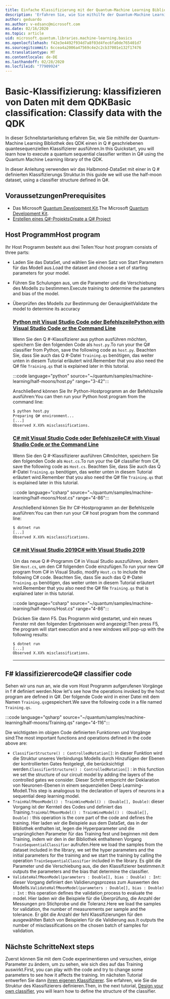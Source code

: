 ```yaml
---
title: Einfache Klassifizierung mit der Quantum-Machine Learning Bibliothek
description: 'Erfahren Sie, wie Sie mithilfe der Quantum-Machine Learning Bibliothek von Microsoft QDK einen in Q # geschriebenen Quantum-Klassifizierer ausführen.'
author: geduardo
ms.author: v-edsanc@microsoft.com
ms.date: 02/16/2020
ms.topic: article
uid: microsoft.quantum.libraries.machine-learning.basics
ms.openlocfilehash: f42e3e4492f934d7a8f03d4fec6fa0de765401d7
ms.sourcegitcommit: 6ccea4a2006a47569c4e2c2cb37001e132f17476
ms.translationtype: MT
ms.contentlocale: de-DE
ms.lasthandoff: 02/28/2020
ms.locfileid: "77909924"
---
```

# <a name="basic-classification-classify-data-with-the-qdk"></a><span data-ttu-id="8e574-103">Basic-Klassifizierung: klassifizieren von Daten mit dem QDK</span><span class="sxs-lookup"><span data-stu-id="8e574-103">Basic classification: Classify data with the QDK</span></span>

<span data-ttu-id="8e574-104">In dieser Schnellstartanleitung erfahren Sie, wie Sie mithilfe der Quantum-Machine Learning Bibliothek des QDK einen in Q # geschriebenen quantesequenziellen Klassifizierer ausführen.</span><span class="sxs-lookup"><span data-stu-id="8e574-104">In this Quickstart, you will learn how to execute a quantum sequential classifier written in Q# using the Quantum Machine Learning library of the QDK.</span></span> 

<span data-ttu-id="8e574-105">In dieser Anleitung verwenden wir das Halbmond-DataSet mit einer in Q # definierten Klassifizierungs Struktur.</span><span class="sxs-lookup"><span data-stu-id="8e574-105">In this guide we will use the half-moon dataset, using a classifier structure defined in Q#.</span></span>

## <a name="prerequisites"></a><span data-ttu-id="8e574-106">Voraussetzungen</span><span class="sxs-lookup"><span data-stu-id="8e574-106">Prerequisites</span></span>

- <span data-ttu-id="8e574-107">Das Microsoft [Quantum Development Kit](xref:microsoft.quantum.install).</span><span class="sxs-lookup"><span data-stu-id="8e574-107">The Microsoft [Quantum Development Kit](xref:microsoft.quantum.install).</span></span>
- [<span data-ttu-id="8e574-108">Erstellen eines Q#-Projekts</span><span class="sxs-lookup"><span data-stu-id="8e574-108">Create a Q# Project</span></span>](xref:microsoft.quantum.howto.createproject)

## <a name="host-program"></a><span data-ttu-id="8e574-109">Host Programm</span><span class="sxs-lookup"><span data-stu-id="8e574-109">Host program</span></span>

<span data-ttu-id="8e574-110">Ihr Host Programm besteht aus drei Teilen:</span><span class="sxs-lookup"><span data-stu-id="8e574-110">Your host program consists of three parts:</span></span>

- <span data-ttu-id="8e574-111">Laden Sie das DataSet, und wählen Sie einen Satz von Start Parametern für das Modell aus.</span><span class="sxs-lookup"><span data-stu-id="8e574-111">Load the dataset and choose a set of starting parameters for your model.</span></span>
- <span data-ttu-id="8e574-112">Führen Sie Schulungen aus, um die Parameter und die Verschiebung des Modells zu bestimmen.</span><span class="sxs-lookup"><span data-stu-id="8e574-112">Execute training to determine the parameters and bias of the model.</span></span>
- <span data-ttu-id="8e574-113">Überprüfen des Modells zur Bestimmung der Genauigkeit</span><span class="sxs-lookup"><span data-stu-id="8e574-113">Validate the model to determine its accuracy</span></span>

    ### <a name="python-with-visual-studio-code-or-the-command-line"></a>[<span data-ttu-id="8e574-114">Python mit Visual Studio Code oder Befehlszeile</span><span class="sxs-lookup"><span data-stu-id="8e574-114">Python with Visual Studio Code or the Command Line</span></span>](#tab/tabid-python)

    <span data-ttu-id="8e574-115">Wenn Sie den Q #-Klassifizierer aus python ausführen möchten, speichern Sie den folgenden Code als `host.py`.</span><span class="sxs-lookup"><span data-stu-id="8e574-115">To run your the Q# classifier from Python, save the following code as `host.py`.</span></span> <span data-ttu-id="8e574-116">Beachten Sie, dass Sie auch das Q #-Datei `Training.qs` benötigen, das weiter unten in diesem Tutorial erläutert wird.</span><span class="sxs-lookup"><span data-stu-id="8e574-116">Remember that you also need the Q# file `Training.qs` that is explained later in this tutorial.</span></span>

    :::code language="python" source="~/quantum/samples/machine-learning/half-moons/host.py" range="3-42":::

    <span data-ttu-id="8e574-117">Anschließend können Sie Ihr Python-Hostprogramm an der Befehlszeile ausführen:</span><span class="sxs-lookup"><span data-stu-id="8e574-117">You can then run your Python host program from the command line:</span></span>

    ```bash
    $ python host.py
    Preparing Q# environment...
    [...]
    Observed X.XX% misclassifications.
    ```

    ### <a name="c-with-visual-studio-code-or-the-command-line"></a>[<span data-ttu-id="8e574-118">C# mit Visual Studio Code oder Befehlszeile</span><span class="sxs-lookup"><span data-stu-id="8e574-118">C# with Visual Studio Code or the Command Line</span></span>](#tab/tabid-csharp)

    <span data-ttu-id="8e574-119">Wenn Sie den Q #-Klassifizierer ausführen C#möchten, speichern Sie den folgenden Code als `Host.cs`.</span><span class="sxs-lookup"><span data-stu-id="8e574-119">To run your the Q# classifier from C#, save the following code as `Host.cs`.</span></span> <span data-ttu-id="8e574-120">Beachten Sie, dass Sie auch das Q #-Datei `Training.qs` benötigen, das weiter unten in diesem Tutorial erläutert wird.</span><span class="sxs-lookup"><span data-stu-id="8e574-120">Remember that you also need the Q# file `Training.qs` that is explained later in this tutorial.</span></span>

    :::code language="csharp" source="~/quantum/samples/machine-learning/half-moons/Host.cs" range="4-86":::

    <span data-ttu-id="8e574-121">Anschließend können Sie Ihr C#-Hostprogramm an der Befehlszeile ausführen:</span><span class="sxs-lookup"><span data-stu-id="8e574-121">You can then run your C# host program from the command line:</span></span>

    ```bash
    $ dotnet run
    [...]
    Observed X.XX% misclassifications.
    ```

    ### <a name="c-with-visual-studio-2019"></a>[<span data-ttu-id="8e574-122">C# mit Visual Studio 2019</span><span class="sxs-lookup"><span data-stu-id="8e574-122">C# with Visual Studio 2019</span></span>](#tab/tabid-vs2019)

    <span data-ttu-id="8e574-123">Um das neue Q #-Programm C# in Visual Studio auszuführen, ändern Sie `Host.cs`, um den C# folgenden Code einzufügen.</span><span class="sxs-lookup"><span data-stu-id="8e574-123">To run your new Q# program from C# in Visual Studio, modify `Host.cs` to include the following C# code.</span></span> <span data-ttu-id="8e574-124">Beachten Sie, dass Sie auch das Q #-Datei `Training.qs` benötigen, das weiter unten in diesem Tutorial erläutert wird.</span><span class="sxs-lookup"><span data-stu-id="8e574-124">Remember that you also need the Q# file `Training.qs` that is explained later in this tutorial.</span></span>

    :::code language="csharp" source="~/quantum/samples/machine-learning/half-moons/Host.cs" range="4-86":::

    <span data-ttu-id="8e574-125">Drücken Sie dann F5. Das Programm wird gestartet, und ein neues Fenster mit den folgenden Ergebnissen wird angezeigt:</span><span class="sxs-lookup"><span data-stu-id="8e574-125">Then press F5, the program will start execution and a new windows will pop-up with the following results:</span></span> 

    ```bash
    $ dotnet run
    [...]
    Observed X.XX% misclassifications.
    ```
    ***

## <a name="q-classifier-code"></a><span data-ttu-id="8e574-126">F\# klassifizierercode</span><span class="sxs-lookup"><span data-stu-id="8e574-126">Q\# classifier code</span></span>

<span data-ttu-id="8e574-127">Sehen wir uns nun an, wie die vom Host Programm aufgerufenen Vorgänge in f # definiert werden.</span><span class="sxs-lookup"><span data-stu-id="8e574-127">Now let's see how the operations invoked by the host program are defined in Q#.</span></span>
<span data-ttu-id="8e574-128">Der folgende Code wird in einer Datei mit dem Namen `Training.qs`gespeichert.</span><span class="sxs-lookup"><span data-stu-id="8e574-128">We save the following code in a file named `Training.qs`.</span></span>

:::code language="qsharp" source="~/quantum/samples/machine-learning/half-moons/Training.qs" range="4-116":::

<span data-ttu-id="8e574-129">Die wichtigsten im obigen Code definierten Funktionen und Vorgänge sind:</span><span class="sxs-lookup"><span data-stu-id="8e574-129">The most important functions and operations defined in the code above are:</span></span>

- <span data-ttu-id="8e574-130">`ClassifierStructure() : ControlledRotation[]`: in dieser Funktion wird die Struktur unseres Verbindungs Modells durch Hinzufügen der Ebenen der kontrollierten Gates festgelegt, die berücksichtigt werden.</span><span class="sxs-lookup"><span data-stu-id="8e574-130">`ClassifierStructure() : ControlledRotation[]` : in this function we set the structure of our circuit model by adding the layers of the controlled gates we consider.</span></span> <span data-ttu-id="8e574-131">Dieser Schritt entspricht der Deklaration von Neuronen-Ebenen in einem sequenziellen Deep Learning-Modell.</span><span class="sxs-lookup"><span data-stu-id="8e574-131">This step is analogous to the declaration of layers of neurons in a sequential deep learning model.</span></span>
- <span data-ttu-id="8e574-132">`TrainHalfMoonModel() : TrainWineModel() : (Double[], Double)`: dieser Vorgang ist der Kernteil des Codes und definiert das Training.</span><span class="sxs-lookup"><span data-stu-id="8e574-132">`TrainHalfMoonModel() : TrainWineModel() : (Double[], Double)` : this operation is the core part of the code and defines the training.</span></span> <span data-ttu-id="8e574-133">Hier laden wir die Beispiele aus dem DataSet, das in der Bibliothek enthalten ist, legen die Hyperparameter und die ursprünglichen Parameter für das Training fest und beginnen mit dem Training, indem wir den in der Bibliothek enthaltenen Vorgang `TrainSequentialClassifier` aufrufen.</span><span class="sxs-lookup"><span data-stu-id="8e574-133">Here we load the samples from the dataset included in the library, we set the hyper parameters and the initial parameters for the training and we start the training by calling the operation `TrainSequentialClassifier` included in the library.</span></span> <span data-ttu-id="8e574-134">Es gibt die Parameter und die Verschiebung aus, die den Klassifizierer bestimmen.</span><span class="sxs-lookup"><span data-stu-id="8e574-134">It outputs the parameters and the bias that determine the classifier.</span></span>
- <span data-ttu-id="8e574-135">`ValidateHalfMoonModel(parameters : Double[], bias : Double) : Int`: dieser Vorgang definiert den Validierungsprozess zum Auswerten des Modells.</span><span class="sxs-lookup"><span data-stu-id="8e574-135">`ValidateHalfMoonModel(parameters : Double[], bias : Double) : Int` : this operation defines the validation process to evaluate the model.</span></span> <span data-ttu-id="8e574-136">Hier laden wir die Beispiele für die Überprüfung, die Anzahl der Messungen pro Stichprobe und die Toleranz.</span><span class="sxs-lookup"><span data-stu-id="8e574-136">Here we load the samples for validation, the number of measurements per sample and the tolerance.</span></span> <span data-ttu-id="8e574-137">Er gibt die Anzahl der fehl Klassifizierungen für den ausgewählten Batch von Beispielen für die Validierung aus.</span><span class="sxs-lookup"><span data-stu-id="8e574-137">It outputs the number of misclassifications on the chosen batch of samples for validation.</span></span>

## <a name="next-steps"></a><span data-ttu-id="8e574-138">Nächste Schritte</span><span class="sxs-lookup"><span data-stu-id="8e574-138">Next steps</span></span>

<span data-ttu-id="8e574-139">Zuerst können Sie mit dem Code experimentieren und versuchen, einige Parameter zu ändern, um zu sehen, wie sich dies auf das Training auswirkt.</span><span class="sxs-lookup"><span data-stu-id="8e574-139">First, you can play with the code and try to change some parameters to see how it affects the training.</span></span> <span data-ttu-id="8e574-140">Im nächsten Tutorial entwerfen Sie dann [ihren eigenen Klassifizierer](xref:microsoft.quantum.libraries.machine-learning.design). Sie erfahren, wie Sie die Struktur des Klassifizierers definieren.</span><span class="sxs-lookup"><span data-stu-id="8e574-140">Then, in the next tutorial, [Design your own classifier](xref:microsoft.quantum.libraries.machine-learning.design),  you will learn how to define the structure of the classifier.</span></span>
